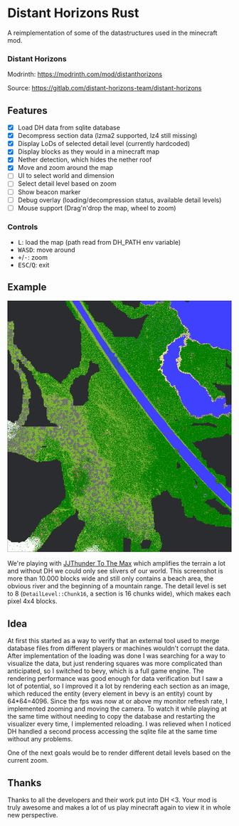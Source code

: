 # Distant Horizons Rust

A reimplementation of some of the datastructures used in the minecraft mod.

### Distant Horizons

Modrinth: https://modrinth.com/mod/distanthorizons

Source: https://gitlab.com/distant-horizons-team/distant-horizons

## Features

- [x] Load DH data from sqlite database
- [x] Decompress section data (lzma2 supported, lz4 still missing)
- [x] Display LoDs of selected detail level (currently hardcoded)
- [x] Display blocks as they would in a minecraft map
- [x] Nether detection, which hides the nether roof
- [x] Move and zoom around the map
- [ ] UI to select world and dimension
- [ ] Select detail level based on zoom
- [ ] Show beacon marker
- [ ] Debug overlay (loading/decompression status, available detail levels)
- [ ] Mouse support (Drag'n'drop the map, wheel to zoom)

### Controls

- <kbd>L</kbd>: load the map (path read from DH_PATH env variable)
- <kbd>W</kbd><kbd>A</kbd><kbd>S</kbd><kbd>D</kbd>: move around
- <kbd>+</kbd>/<kbd>-</kbd>: zoom
- <kbd>ESC</kbd>/<kbd>Q</kbd>: exit

## Example

<img src="docs/example.png" alt="Top down view of a large minecraft map, where undiscovered areas are still gray"></img>

We're playing with [JJThunder To The Max](https://modrinth.com/datapack/jjthunder-to-the-max) which amplifies the terrain a lot and without DH we could only see slivers of our world. This screenshot is more than 10.000 blocks wide and still only contains a beach area, the obvious river and the beginning of a mountain range.
The detail level is set to 8 (`DetailLevel::Chunk16`, a section is 16 chunks wide), which makes each pixel 4x4 blocks.

## Idea

At first this started as a way to verify that an external tool used to merge database files
from different players or machines wouldn't corrupt the data.
After implementation of the loading was done I was searching for a way to visualize the data,
but just rendering squares was more complicated than anticipated, so I switched to bevy,
which is a full game engine.
The rendering performance was good enough for data verification but I saw a lot of potential,
so I improved it a lot by rendering each section as an image,
which reduced the entity (every element in bevy is an entity) count by 64\*64=4096.
Since the fps was now at or above my monitor refresh rate, I implemented zooming and moving the camera.
To watch it while playing at the same time without needing to copy the database and restarting
the visualizer every time, I implemented reloading.
I was relieved when I noticed DH handled
a second process accessing the sqlite file at the same time without any problems.

One of the next goals would be to render different detail levels based on the current zoom.

## Thanks

Thanks to all the developers and their work put into DH <3. Your mod is truly awesome and makes a lot of us play minecraft again to view it in whole new perspective.
